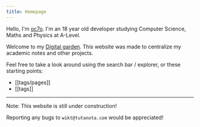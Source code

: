 ```yaml
---
title: Homepage
---
```

Hello, I'm [oc7o](https://github.com/oc7ophus/). I'm an 18 year old developer studying Computer Science, Maths and Physics at A-Level.

Welcome to my [Digital garden](https://jzhao.xyz/posts/networked-thought). This website was made to centralize my academic notes and other projects. 

Feel free to take a look around using the search bar / explorer, or these starting points:

- [[tags/pages]]
- [[tags]]


---

Note: This website is still under construction!

Reporting any bugs to `wikt@tutanota.com` would be appreciated!

